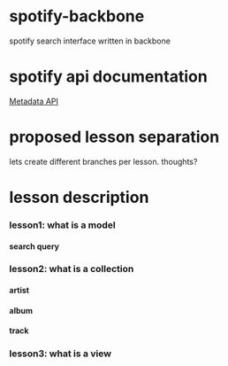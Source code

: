 spotify-backbone
================

spotify search interface written in backbone

spotify api documentation
=========================
[Metadata API](https://developer.spotify.com/technologies/web-api/)

proposed lesson separation
===========================
lets create different branches per lesson. thoughts?

lesson description
==================

### lesson1: what is a model
#### search query

### lesson2: what is a collection
#### artist
#### album
#### track

### lesson3: what is a view
